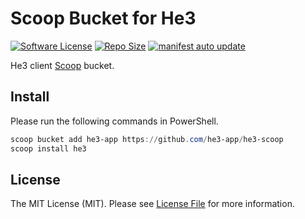 # Scoop Bucket for He3

[![Software License][ico-license]](LICENSE.md)
[![Repo Size][ico-github-repo-size]][link-github-repo-size]
[![manifest auto update][manifest-auto-update-badge]][manifest-auto-update-workflow]

He3 client [Scoop][link-scoop] bucket.

## Install

Please run the following commands in PowerShell.

```powershell
scoop bucket add he3-app https://github.com/he3-app/he3-scoop
scoop install he3
```

## License

The MIT License (MIT). Please see [License File](LICENSE.md) for more information.

[ico-license]: https://img.shields.io/badge/license-MIT-brightgreen.svg?style=flat-square
[ico-github-repo-size]: https://img.shields.io/github/repo-size/h8r-dev/he3-scoop?style=flat-square
[link-github-repo-size]: https://github.com/h8r-dev/he3-scoop/tree/main
[link-scoop]: https://scoop.sh
[manifest-auto-update-badge]: https://github.com/bobo2334/he3-scoop/actions/workflows/excavator.yml/badge.svg
[manifest-auto-update-workflow]: https://github.com/bobo2334/he3-scoop/actions/workflows/excavator.yml

